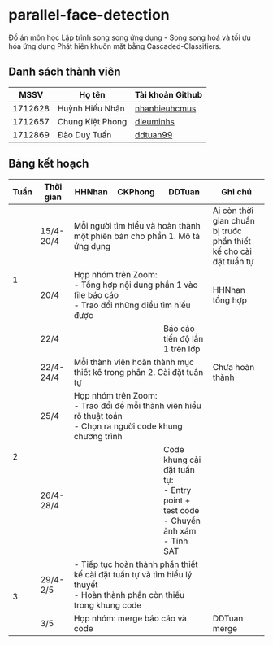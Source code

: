 # parallel-face-detection

Đồ án môn học Lập trình song song ứng dụng - Song song hoá và tối ưu hóa ứng dụng Phát hiện khuôn mặt bằng Cascaded-Classifiers.

## Danh sách thành viên

| MSSV | Họ tên | Tài khoản Github |
| --- | --- | --- |
| 1712628 | Huỳnh Hiếu Nhân | [nhanhieuhcmus](https://github.com/nhanhieuhcmus) |
| 1712657 | Chung Kiệt Phong | [dieuminhs](https://github.com/dieuminhs) |
| 1712869 | Đào Duy Tuấn | [ddtuan99](https://github.com/ddtuan99) |

## Bảng kết hoạch

<table>
<thead>
  <tr>
    <th>Tuần</th>
    <th>Thời gian</th>
    <th>HHNhan</th>
    <th>CKPhong</th>
    <th>DDTuan</th>
    <th>Ghi chú</th>
  </tr>
</thead>
<tbody>
  <tr>
    <td rowspan="3">1</td>
    <td>15/4-20/4</td>
    <td colspan="3">Mỗi người tìm hiểu và hoàn thành một phiên bản cho phần 1. Mô tả ứng dụng</td>
    <td>Ai còn thời gian chuẩn bị trước phần thiết kế cho cài đặt tuần tự</td>
  </tr>
  <tr>
    <td>20/4</td>
    <td colspan="3">Họp nhóm trên Zoom:<br>- Tổng hợp nội dung phần 1 vào file báo cáo<br>- Trao đổi những điều tìm hiểu được</td>
    <td>HHNhan tổng hợp</td>
  </tr>
  <tr>
    <td>22/4</td>
    <td></td>
    <td></td>
    <td>Báo cáo tiến độ lần 1 trên lớp</td>
    <td></td>
  </tr>
  <tr>
    <td rowspan="3">2</td>
    <td>22/4-24/4</td>
    <td colspan="3">Mỗi thành viên hoàn thành mục thiết kế trong phần 2. Cài đặt tuần tự</td>
    <td>Chưa hoàn thành</td>
  </tr>
  <tr>
    <td>25/4</td>
    <td colspan="3">Họp nhóm trên Zoom:<br>- Trao đổi để mỗi thành viên hiểu rõ thuật toán<br>- Chọn ra người code khung chương trình</td>
    <td></td>
  </tr>
  <tr>
    <td>26/4-28/4</td>
    <td></td>
    <td></td>
    <td>Code khung cài đặt tuần tự:<br>- Entry point + test code<br>- Chuyển ảnh xám<br>- Tính SAT</td>
    <td></td>
  </tr>
  <tr>
    <td rowspan="2">3</td>
    <td>29/4-2/5</td>
    <td colspan="3">- Tiếp tục hoàn thành phần thiết kế cài đặt tuần tự và tìm hiểu lý thuyết<br>- Hoàn thành phần còn thiếu trong khung code</td>
    <td></td>
  </tr>
  <tr>
    <td>3/5</td>
    <td colspan="3">Họp nhóm: merge báo cáo và code</td>
    <td>DDTuan merge</td>
  </tr>
</tbody>
</table>

